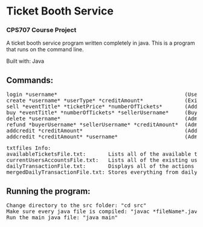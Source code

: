# Ticket Booth Service
### CPS707 Course Project

A ticket booth service program written completely in java. This is a program that runs on the command line.

Built with: Java

## Commands:
<pre>
login *username*                                        (Username must exist in the currentUsersAccountsFile.txt in order to successfully log in)\
create *username* *userType* *creditAmount*             (Existing User Types: SS,FS,BS,AA) (AA is admin)\
sell *eventTitle* *ticketPrice* *numberOfTickets*       (Adds a listing to the text file availableTicketsFile.txt and allows users to purchase it)\
buy *eventTitle* *numberOfTickets* *sellerUsername*     (Buys the specified ticket and deducts the amount from the current user that is logged in)\
delete *username*                                       (Admin Command: deletes a user from the currentUsersAccountsFile.txt file)\
refund *buyerUsername* *sellerUsername* *creditAmount*  (Admin Command: Adds specified creditAmount back to the buyer and deducts it from the seller)\
addcredit *creditAmount*                                (Adds specified creditAmount to the current user that is logged in)\
addcredit *creditAmount* *username*                     (Admin Command: Adds specified creditAmount to the specified username)
</pre>

<pre>
txtfiles Info:
availableTicketsFile.txt:       Lists all of the available tickets that users can buy. Users are also able to add more to this list by using the command "sell"
currentUsersAccountsFile.txt:   Lists all of the existing users of the program.
dailyTransactionFile.txt:       Displays all of the actions the user does within one session of using the ticket booth program.
mergedDailyTransactionFile.txt: Stores everything from dailyTransactionFile.txt to this file and keeps it after the program is terminated.
</pre>

## Running the program:
<pre>
Change directory to the src folder: "cd src"
Make sure every java file is compiled: "javac *fileName*.java"
Run the main java file: "java main"
</pre>
